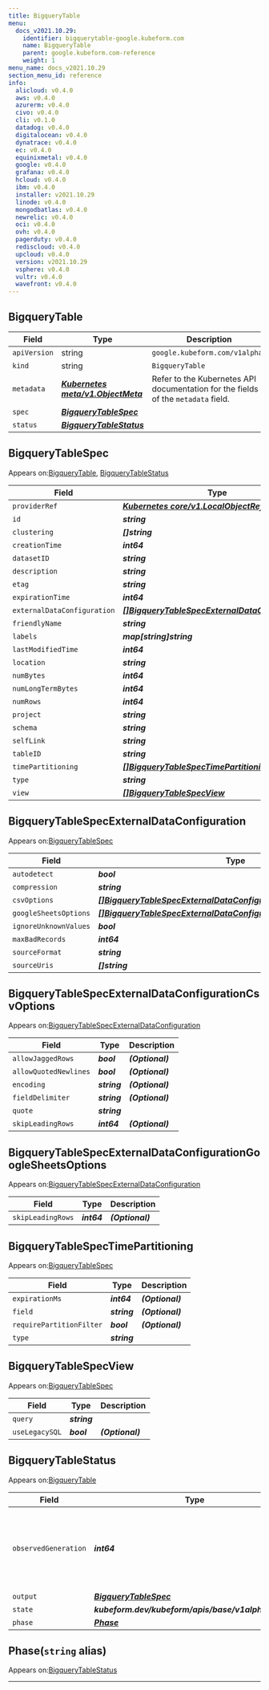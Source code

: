 ```yaml
---
title: BigqueryTable
menu:
  docs_v2021.10.29:
    identifier: bigquerytable-google.kubeform.com
    name: BigqueryTable
    parent: google.kubeform.com-reference
    weight: 1
menu_name: docs_v2021.10.29
section_menu_id: reference
info:
  alicloud: v0.4.0
  aws: v0.4.0
  azurerm: v0.4.0
  civo: v0.4.0
  cli: v0.1.0
  datadog: v0.4.0
  digitalocean: v0.4.0
  dynatrace: v0.4.0
  ec: v0.4.0
  equinixmetal: v0.4.0
  google: v0.4.0
  grafana: v0.4.0
  hcloud: v0.4.0
  ibm: v0.4.0
  installer: v2021.10.29
  linode: v0.4.0
  mongodbatlas: v0.4.0
  newrelic: v0.4.0
  oci: v0.4.0
  ovh: v0.4.0
  pagerduty: v0.4.0
  rediscloud: v0.4.0
  upcloud: v0.4.0
  version: v2021.10.29
  vsphere: v0.4.0
  vultr: v0.4.0
  wavefront: v0.4.0
---
```


## BigqueryTable
| Field | Type | Description |
| ------ | ----- | ----------- |
| `apiVersion` | string | `google.kubeform.com/v1alpha1` |
|    `kind` | string | `BigqueryTable` |
| `metadata` | ***[Kubernetes meta/v1.ObjectMeta](https://v1-18.docs.kubernetes.io/docs/reference/generated/kubernetes-api/v1.18/#objectmeta-v1-meta)***|Refer to the Kubernetes API documentation for the fields of the `metadata` field.|
| `spec` | ***[BigqueryTableSpec](#bigquerytablespec)***||
| `status` | ***[BigqueryTableStatus](#bigquerytablestatus)***||
## BigqueryTableSpec

Appears on:[BigqueryTable](#bigquerytable), [BigqueryTableStatus](#bigquerytablestatus)

| Field | Type | Description |
| ------ | ----- | ----------- |
| `providerRef` | ***[Kubernetes core/v1.LocalObjectReference](https://v1-18.docs.kubernetes.io/docs/reference/generated/kubernetes-api/v1.18/#localobjectreference-v1-core)***||
| `id` | ***string***||
| `clustering` | ***[]string***| ***(Optional)*** |
| `creationTime` | ***int64***| ***(Optional)*** |
| `datasetID` | ***string***||
| `description` | ***string***| ***(Optional)*** |
| `etag` | ***string***| ***(Optional)*** |
| `expirationTime` | ***int64***| ***(Optional)*** |
| `externalDataConfiguration` | ***[[]BigqueryTableSpecExternalDataConfiguration](#bigquerytablespecexternaldataconfiguration)***| ***(Optional)*** |
| `friendlyName` | ***string***| ***(Optional)*** |
| `labels` | ***map[string]string***| ***(Optional)*** |
| `lastModifiedTime` | ***int64***| ***(Optional)*** |
| `location` | ***string***| ***(Optional)*** |
| `numBytes` | ***int64***| ***(Optional)*** |
| `numLongTermBytes` | ***int64***| ***(Optional)*** |
| `numRows` | ***int64***| ***(Optional)*** |
| `project` | ***string***| ***(Optional)*** |
| `schema` | ***string***| ***(Optional)*** |
| `selfLink` | ***string***| ***(Optional)*** |
| `tableID` | ***string***||
| `timePartitioning` | ***[[]BigqueryTableSpecTimePartitioning](#bigquerytablespectimepartitioning)***| ***(Optional)*** |
| `type` | ***string***| ***(Optional)*** |
| `view` | ***[[]BigqueryTableSpecView](#bigquerytablespecview)***| ***(Optional)*** |
## BigqueryTableSpecExternalDataConfiguration

Appears on:[BigqueryTableSpec](#bigquerytablespec)

| Field | Type | Description |
| ------ | ----- | ----------- |
| `autodetect` | ***bool***||
| `compression` | ***string***| ***(Optional)*** |
| `csvOptions` | ***[[]BigqueryTableSpecExternalDataConfigurationCsvOptions](#bigquerytablespecexternaldataconfigurationcsvoptions)***| ***(Optional)*** |
| `googleSheetsOptions` | ***[[]BigqueryTableSpecExternalDataConfigurationGoogleSheetsOptions](#bigquerytablespecexternaldataconfigurationgooglesheetsoptions)***| ***(Optional)*** |
| `ignoreUnknownValues` | ***bool***| ***(Optional)*** |
| `maxBadRecords` | ***int64***| ***(Optional)*** |
| `sourceFormat` | ***string***||
| `sourceUris` | ***[]string***||
## BigqueryTableSpecExternalDataConfigurationCsvOptions

Appears on:[BigqueryTableSpecExternalDataConfiguration](#bigquerytablespecexternaldataconfiguration)

| Field | Type | Description |
| ------ | ----- | ----------- |
| `allowJaggedRows` | ***bool***| ***(Optional)*** |
| `allowQuotedNewlines` | ***bool***| ***(Optional)*** |
| `encoding` | ***string***| ***(Optional)*** |
| `fieldDelimiter` | ***string***| ***(Optional)*** |
| `quote` | ***string***||
| `skipLeadingRows` | ***int64***| ***(Optional)*** |
## BigqueryTableSpecExternalDataConfigurationGoogleSheetsOptions

Appears on:[BigqueryTableSpecExternalDataConfiguration](#bigquerytablespecexternaldataconfiguration)

| Field | Type | Description |
| ------ | ----- | ----------- |
| `skipLeadingRows` | ***int64***| ***(Optional)*** |
## BigqueryTableSpecTimePartitioning

Appears on:[BigqueryTableSpec](#bigquerytablespec)

| Field | Type | Description |
| ------ | ----- | ----------- |
| `expirationMs` | ***int64***| ***(Optional)*** |
| `field` | ***string***| ***(Optional)*** |
| `requirePartitionFilter` | ***bool***| ***(Optional)*** |
| `type` | ***string***||
## BigqueryTableSpecView

Appears on:[BigqueryTableSpec](#bigquerytablespec)

| Field | Type | Description |
| ------ | ----- | ----------- |
| `query` | ***string***||
| `useLegacySQL` | ***bool***| ***(Optional)*** |
## BigqueryTableStatus

Appears on:[BigqueryTable](#bigquerytable)

| Field | Type | Description |
| ------ | ----- | ----------- |
| `observedGeneration` | ***int64***| ***(Optional)*** Resource generation, which is updated on mutation by the API Server.|
| `output` | ***[BigqueryTableSpec](#bigquerytablespec)***| ***(Optional)*** |
| `state` | ***kubeform.dev/kubeform/apis/base/v1alpha1.State***| ***(Optional)*** |
| `phase` | ***[Phase](#phase)***| ***(Optional)*** |
## Phase(`string` alias)

Appears on:[BigqueryTableStatus](#bigquerytablestatus)

---
